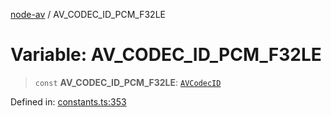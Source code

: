 [node-av](../globals.md) / AV\_CODEC\_ID\_PCM\_F32LE

# Variable: AV\_CODEC\_ID\_PCM\_F32LE

> `const` **AV\_CODEC\_ID\_PCM\_F32LE**: [`AVCodecID`](../type-aliases/AVCodecID.md)

Defined in: [constants.ts:353](https://github.com/seydx/av/blob/f8631fc881b394300b1479f511d55cf1c370a87f/src/constants/constants.ts#L353)
